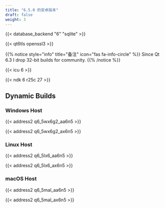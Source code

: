 ```yaml
---
title: "6.5.0 的安卓版本"
draft: false
weight: 3
---
```


{{< database_backend "6" "sqlite" >}}

{{< qt6tls openssl3 >}}

{{% notice style="info" title="备注"  icon="fas fa-info-circle" %}}
Since Qt 6.3 I drop 32-bit builds for community.
{{% /notice %}}

{{< icu 6 >}}

{{< ndk 6 r25c 27 >}}

## Dynamic Builds

### Windows Host

{{< address2 q6_5wx6g2_aa6n5 >}}

{{< address2 q6_5wx6g2_ax6n5 >}}

### Linux Host

{{< address2 q6_5lx6_aa6n5 >}}

{{< address2 q6_5lx6_ax6n5 >}}

### macOS Host

{{< address2 q6_5mal_aa6n5 >}}

{{< address2 q6_5mal_ax6n5 >}}
